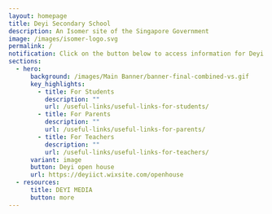 ```yaml
---
layout: homepage
title: Deyi Secondary School
description: An Isomer site of the Singapore Government
image: /images/isomer-logo.svg
permalink: /
notification: Click on the button below to access information for Deyi Open House 2024
sections:
  - hero:
      background: /images/Main Banner/banner-final-combined-vs.gif
      key_highlights:
        - title: For Students
          description: ""
          url: /useful-links/useful-links-for-students/
        - title: For Parents
          description: ""
          url: /useful-links/useful-links-for-parents/
        - title: For Teachers
          description: ""
          url: /useful-links/useful-links-for-teachers/
      variant: image
      button: Deyi open house
      url: https://deyiict.wixsite.com/openhouse
  - resources:
      title: DEYI MEDIA
      button: more
---
```


